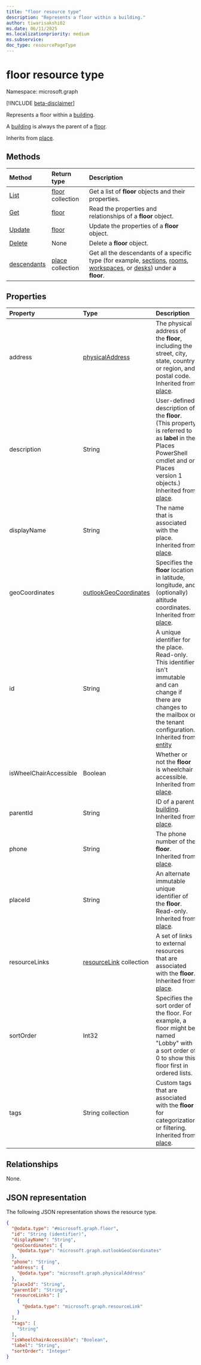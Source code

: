 ```yaml
---
title: "floor resource type"
description: "Represents a floor within a building."
author: tiwarisakshi02
ms.date: 06/11/2025
ms.localizationpriority: medium
ms.subservice:
doc_type: resourcePageType
---
```


# floor resource type

Namespace: microsoft.graph

[!INCLUDE [beta-disclaimer](../../includes/beta-disclaimer.md)]

Represents a floor within a [building](./building.md).

A [building](./building.md) is always the parent of a [floor](./floor.md).

Inherits from [place](./place.md).

## Methods
|Method|Return type|Description|
|:---|:---|:---|
|[List](../api/floor-list.md)|[floor](./floor.md) collection|Get a list of **floor** objects and their properties.|
|[Get](../api/floor-get.md)|[floor](./floor.md)|Read the properties and relationships of a **floor** object.|
|[Update](../api/floor-update.md)|[floor](./floor.md)|Update the properties of a **floor** object.|
|[Delete](../api/floor-delete.md)|None|Delete a **floor** object.|
|[descendants](../api/floor-descendants.md)|[place](./place.md) collection|Get all the descendants of a specific type (for example, [sections](./section.md), [rooms](./room.md), [workspaces](./workspace.md), or [desks](./desk.md)) under a **floor**. |

## Properties
|Property|Type|Description|
|:---|:---|:---|
|address|[physicalAddress](./physicaladdress.md)|The physical address of the **floor**, including the street, city, state, country or region, and postal code. Inherited from [place](./place.md). |
|description |String |User-defined description of the **floor**. (This property is referred to as **label** in the Places PowerShell cmdlet and on Places version 1 objects.) Inherited from [place](./place.md).|
|displayName|String|The name that is associated with the place. Inherited from [place](./place.md).|
|geoCoordinates|[outlookGeoCoordinates](./outlookgeocoordinates.md)|Specifies the **floor** location in latitude, longitude, and (optionally) altitude coordinates. Inherited from [place](./place.md).|
|id|String|A unique identifier for the place. Read-only. This identifier isn't immutable and can change if there are changes to the mailbox or the tenant configuration. Inherited from [entity](./entity.md)|
|isWheelChairAccessible|Boolean|Whether or not the **floor** is wheelchair accessible. Inherited from [place](./place.md).|
|parentId|String|ID of a parent [building](./building.md). Inherited from [place](./place.md).|
|phone|String|The phone number of the **floor**. Inherited from [place](./place.md).|
|placeId|String|An alternate immutable unique identifier of the **floor**. Read-only. Inherited from [place](./place.md).|
|resourceLinks|[resourceLink](./resourcelink.md) collection|A set of links to external resources that are associated with the **floor**. Inherited from [place](./place.md).|
|sortOrder|Int32|Specifies the sort order of the floor. For example, a floor might be named "Lobby" with a sort order of 0 to show this floor first in ordered lists. |
|tags|String collection|Custom tags that are associated with the **floor** for categorization or filtering. Inherited from [place](./place.md).|

## Relationships
None.

## JSON representation
The following JSON representation shows the resource type.
<!-- {
  "blockType": "resource",
  "keyProperty": "id",
  "@odata.type": "microsoft.graph.floor",
  "baseType": "microsoft.graph.place",
  "openType": false
}
-->
``` json
{
  "@odata.type": "#microsoft.graph.floor",
  "id": "String (identifier)",
  "displayName": "String",
  "geoCoordinates": {
    "@odata.type": "microsoft.graph.outlookGeoCoordinates"
  },
  "phone": "String",
  "address": {
    "@odata.type": "microsoft.graph.physicalAddress"
  },
  "placeId": "String",
  "parentId": "String",
  "resourceLinks": [
    {
      "@odata.type": "microsoft.graph.resourceLink"
    }
  ],
  "tags": [
    "String"
  ],
  "isWheelChairAccessible": "Boolean",
  "label": "String",
  "sortOrder": "Integer"
}
```

